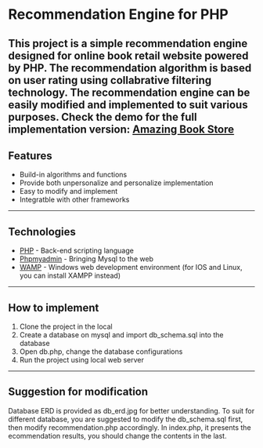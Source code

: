 # Recommendation Engine for PHP
This project is a simple recommendation engine designed for online book retail website powered by PHP. 
The recommendation algorithm is based on user rating using collabrative filtering technology. The recommendation engine can be easily modified and implemented to suit various purposes.
Check the demo for the full implementation version:  [Amazing Book Store](http://sophiawang.ml/)
------
## Features
  - Build-in algorithms and functions
  - Provide both unpersonalize and personalize implementation
  - Easy to modify and implement
  - Integratble with other frameworks
------
## Technologies
* [PHP](http://www.php.net/) - Back-end scripting language
* [Phpmyadmin](https://www.phpmyadmin.net/) - Bringing Mysql to the web
* [WAMP](http://www.wampserver.com/en/) - Windows web development environment (for IOS and Linux, you can install XAMPP instead)
------
## How to implement
1. Clone the project in the local
2. Create a database on mysql and import db_schema.sql into the database
3. Open db.php, change the database configurations
4. Run the project using local web server
------
## Suggestion for modification
Database ERD is provided as db_erd.jpg for better understanding. To suit for different database, you are suggested to modify the db_schema.sql first, then modify recommendation.php accordingly. In index.php, it presents the ecommendation results, you should change the contents in the last.
